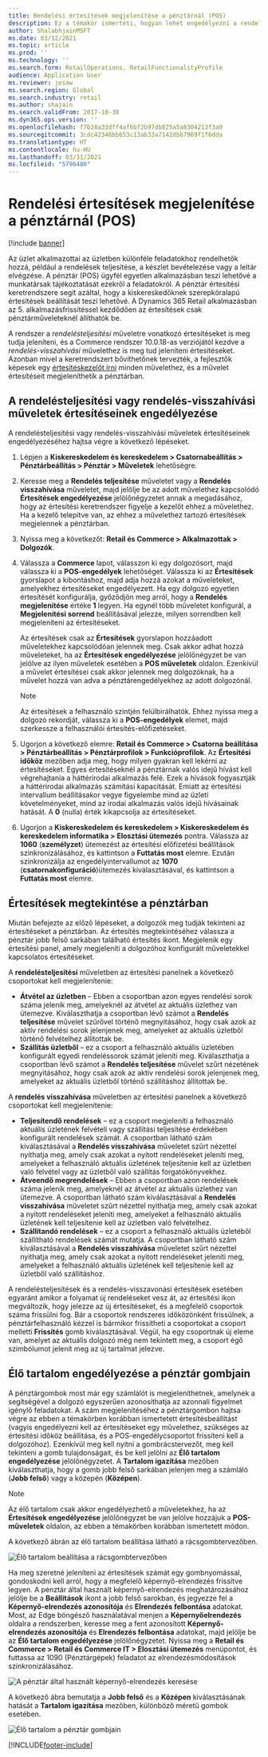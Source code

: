 ```yaml
---
title: Rendelési értesítések megjelenítése a pénztárnál (POS)
description: Ez a témakör ismerteti, hogyan lehet engedélyezni a rendelési értesítéseket a pénztárban és az értesítési keretrendszerben.
author: ShalabhjainMSFT
ms.date: 03/12/2021
ms.topic: article
ms.prod: ''
ms.technology: ''
ms.search.form: RetailOperations, RetailFunctionalityProfile
audience: Application User
ms.reviewer: josaw
ms.search.region: Global
ms.search.industry: retail
ms.author: shajain
ms.search.validFrom: 2017-10-30
ms.dyn365.ops.version: ''
ms.openlocfilehash: f7b28a33dff4af6bf2b97db825a5a8304213f3a0
ms.sourcegitcommit: 3cdc42346bb653c13ab33a7142dbb7969f1f6dda
ms.translationtype: HT
ms.contentlocale: hu-HU
ms.lasthandoff: 03/31/2021
ms.locfileid: "5796486"
---
```

# <a name="show-order-notifications-in-the-point-of-sale-pos"></a>Rendelési értesítések megjelenítése a pénztárnál (POS)

[!include [banner](includes/banner.md)]

Az üzlet alkalmazottai az üzletben különféle feladatokhoz rendelhetők hozzá, például a rendelések teljesítése, a készlet bevételezése vagy a leltár elvégzése. A pénztár (POS) ügyfél egyetlen alkalmazásban teszi lehetővé a munkatársak tájékoztatását ezekről a feladatokról. A pénztár értesítési keretrendszere segít azáltal, hogy a kiskereskedőknek szerepköralapú értesítések beállítását teszi lehetővé. A Dynamics 365 Retail alkalmazásban az 5. alkalmazásfrissítéssel kezdődően az értesítések csak pénztárműveleteknél állíthatók be.

A rendszer a *rendelésteljesítési* műveletre vonatkozó értesítéseket is meg tudja jeleníteni, és a Commerce rendszer 10.0.18-as verziójától kezdve a *rendelés-visszahívási* művelethez is meg tud jeleníteni értesítéseket. Azonban mivel a keretrendszert bővíthetőnek tervezték, a fejlesztők képesek egy [értesítéskezelőt írni](dev-itpro/extend-pos-notification.md) minden művelethez, és a művelet értesítéseit megjeleníthetik a pénztárban.

## <a name="enable-notifications-for-order-fulfillment-or-recall-order-operations"></a>A rendelésteljesítési vagy rendelés-visszahívási műveletek értesítéseinek engedélyezése

A rendelésteljesítési vagy rendelés-visszahívási műveletek értesítéseinek engedélyezéséhez hajtsa végre a következő lépéseket.

1. Lépjen a **Kiskereskedelem és kereskedelem \> Csatornabeállítás \> Pénztárbeállítás \> Pénztár \> Műveletek** lehetőségre.
1. Keresse meg a **Rendelés teljesítése** műveletet vagy a **Rendelés visszahívása** műveletet, majd jelölje be az adott művelethez kapcsolódó **Értesítések engedélyezése** jelölőnégyzetet annak a megadásához, hogy az értesítési keretrendszer figyelje a kezelőt ehhez a művelethez. Ha a kezelő telepítve van, az ehhez a művelethez tartozó értesítések megjelennek a pénztárban.
1. Nyissa meg a következőt: **Retail és Commerce \> Alkalmazottak \> Dolgozók**.
1. Válassza a **Commerce** lapot, válasszon ki egy dolgozósort, majd válassza ki a **POS-engedélyek** lehetőséget. Válassza ki az **Értesítések** gyorslapot a kibontáshoz, majd adja hozzá azokat a műveleteket, amelyekhez értesítéseket engedélyezett. Ha egy dolgozó egyetlen értesítését konfigurálja, győződjön meg arról, hogy a **Rendelés megjelenítése** értéke **1** legyen. Ha egynél több műveletet konfigurál, a **Megjelenítési sorrend** beállításával jelezze, milyen sorrendben kell megjeleníteni az értesítéseket. 

      Az értesítések csak az **Értesítések** gyorslapon hozzáadott műveletekhez kapcsolódóan jelennek meg. Csak akkor adhat hozzá műveleteket, ha az **Értesítések engedélyezése** jelölőnégyzet be van jelölve az ilyen műveletek esetében a **POS műveletek** oldalon. Ezenkívül a művelet értesítései csak akkor jelennek meg dolgozóknak, ha a művelet hozzá van adva a pénztárengedélyekhez az adott dolgozónál.

    > [!NOTE]
    > Az értesítések a felhasználó szintjén felülbírálhatók. Ehhez nyissa meg a dolgozó rekordját, válassza ki a **POS-engedélyek** elemet, majd szerkessze a felhasználói értesítés-előfizetéseket.

1. Ugorjon a következő elemre: **Retail és Commerce \>  Csatorna beállítása \> Pénztárbeállítás \>  Pénztárprofilok \> Funkcióprofilok**. Az **Értesítési időköz** mezőben adja meg, hogy milyen gyakran kell lekérni az értesítéseket. Egyes értesítéseknél a pénztárnak valós idejű hívást kell végrehajtania a háttérirodai alkalmazás felé. Ezek a hívások fogyasztják a háttérirodai alkalmazás számítási kapacitását. Emiatt az értesítési intervallum beállításakor vegye figyelembe mind az üzleti követelményeket, mind az irodai alkalmazás valós idejű hívásainak hatását. A **0** (nulla) érték kikapcsolja az értesítéseket.
1. Ugorjon a **Kiskereskedelem és kereskedelem \> Kiskereskedelem és kereskedelem informatika \> Elosztási ütemezés** pontra. Válassza az **1060** (**személyzet**) ütemezést az értesítési előfizetési beállítások szinkronizálásához, és kattintson a **Futtatás most** elemre. Ezután szinkronizálja az engedélyintervallumot az **1070** (**csatornakonfiguráció**)ütemezés kiválasztásával, és kattintson a **Futtatás most** elemre.

## <a name="view-notifications-in-the-pos"></a>Értesítések megtekintése a pénztárban

Miután befejezte az előző lépéseket, a dolgozók meg tudják tekinteni az értesítéseket a pénztárban. Az értesítés megtekintéséhez válassza a pénztár jobb felső sarkában található értesítés ikont. Megjelenik egy értesítési panel, amely megjeleníti a dolgozóhoz konfigurált műveletekkel kapcsolatos értesítéseket. 

A **rendelésteljesítési** műveletben az értesítési panelnek a következő csoportokat kell megjelenítenie:

- **Átvétel az üzletben** – Ebben a csoportban azon egyes rendelési sorok száma jelenik meg, amelyeknél az átvétel az aktuális üzlethez van ütemezve. Kiválaszthatja a csoportban lévő számot a **Rendelés teljesítése** művelet szűrővel történő megnyitásához, hogy csak azok az aktív rendelési sorok jelenjenek meg, amelyeket az aktuális üzletből történő felvételhez állítottak be.
- **Szállítás üzletből** – ez a csoport a felhasználó aktuális üzletében konfigurált egyedi rendeléssorok számát jeleníti meg. Kiválaszthatja a csoportban lévő számot a **Rendelés teljesítése** művelet szűrt nézetének megnyitásához, hogy csak azok az aktív rendelési sorok jelenjenek meg, amelyeket az aktuális üzletből történő szállításhoz állítottak be.

A **rendelés visszahívása** műveletben az értesítési panelnek a következő csoportokat kell megjelenítenie:

- **Teljesítendő rendelések** – ez a csoport megjeleníti a felhasználó aktuális üzletének felvételi vagy szállítási teljesítése érdekében konfigurált rendelések számát. A csoportban látható szám kiválasztásával a **Rendelés visszahívása** műveletet szűrt nézettel nyithatja meg, amely csak azokat a nyitott rendeléseket jeleníti meg, amelyeket a felhasználó aktuális üzletének teljesítenie kell az üzletben való felvétel vagy az üzletből való szállítás forgatókönyvekhez.
- **Átveendő megrendelések** – Ebben a csoportban azon rendelések száma jelenik meg, amelyeknél az átvétel az aktuális üzlethez van ütemezve. A csoportban látható szám kiválasztásával a **Rendelés visszahívása** műveletet szűrt nézettel nyithatja meg, amely csak azokat a nyitott rendeléseket jeleníti meg, amelyeket a felhasználó aktuális üzletének kell teljesítenie kell az üzletben való felvételhez.
- **Szállítandó rendelések** – ez a csoport a felhasználó aktuális üzletéből szállítható rendelések számát mutatja. A csoportban látható szám kiválasztásával a **Rendelés visszahívása** műveletet szűrt nézettel nyithatja meg, amely csak azokat a nyitott rendeléseket jeleníti meg, amelyeket a felhasználó aktuális üzletének kell teljesítenie kell az üzletből való szállításhoz.

A rendelésteljesítések és a rendelés-visszavonási értesítések esetében egyaránt amikor a folyamat új rendeléseket vesz át, az értesítési ikon megváltozik, hogy jelezze az új értesítéseket, és a megfelelő csoportok száma frissülni fog. Bár a csoportok rendszeres időközönként frissülnek, a pénztárfelhasználó kézzel is bármikor frissítheti a csoportokat a csoport melletti **Frissítés** gomb kiválasztásával. Végül, ha egy csoportnak új eleme van, amelyet az aktuális dolgozó még nem tekintett meg, a csoport égő szimbólumot jelenít meg az új tartalmat jelezve.

## <a name="enable-live-content-on-pos-buttons"></a>Élő tartalom engedélyezése a pénztár gombjain

A pénztárgombok most már egy számlálót is megjeleníthetnek, amelynek a segítségével a dolgozó egyszerűen azonosíthatja az azonnali figyelmet igénylő feladatokat. A szám megjelenítéséhez a pénztárgombon hajtsa végre az ebben a témakörben korábban ismertetett értesítésbeállítást (vagyis engedélyezni kell az értesítéseket egy művelethez, szükséges az értesítési időköz beállítása, és a POS-engedélycsoportot frissíteni kell a dolgozóhoz). Ezenkívül meg kell nyitni a gombrácstervezőt, meg kell tekinteni a gomb tulajdonságait, és be kell jelölni az **Élő tartalom engedélyezése** jelölőnégyzetet. A **Tartalom igazítása** mezőben kiválaszthatja, hogy a gomb jobb felső sarkában jelenjen meg a számláló (**Jobb felső**) vagy a közepén (**Középen**).

> [!NOTE]
> Az élő tartalom csak akkor engedélyezhető a műveletekhez, ha az **Értesítések engedélyezése** jelölőnégyzet be van jelölve hozzájuk a **POS-műveletek** oldalon, az ebben a témakörben korábban ismertetett módon.

A következő ábrán az élő tartalom beállítása látható a rácsgombtervezőben.

![Élő tartalom beállítása a rácsgombtervezőben](./media/ButtonGridDesigner.png "Élő tartalom beállítása a rácsgombtervezőben")

Ha meg szeretné jeleníteni az értesítések számát egy gombnyomással, gondoskodni kell arról, hogy a megfelelő képernyő-elrendezés frissítve legyen. A pénztár által használt képernyő-elrendezés meghatározásához jelölje be a **Beállítások** ikont a jobb felső sarokban, és jegyezze fel a **Képernyő-elrendezés azonosítója** és **Elrendezés felbontása** adatokat. Most, az Edge böngésző használatával menjen a **Képernyőelrendezés** oldalra a rendszerben, keresse meg a fent azonosított **Képernyő-elrendezés azonosítója** és **Elrendezés felbontása** adatokat, majd jelölje be az **Élő tartalom engedélyezése** jelölőnégyzetet. Nyissa meg a **Retail és Commerce \> Retail és Commerce IT \> Elosztási ütemezés** menüpontot, és futtassa az 1090 (Pénztárgépek) feladatot az elrendezésmódosítások szinkronizálásához.

![A pénztár által használt képernyő-elrendezés keresése](./media/Choose_screen_layout.png "Képernyő-elrendezés keresése")

A következő ábra bemutatja a **Jobb felső** és a **Középen** kiválasztásának hatását a **Tartalom igazítása** mezőben, különböző méretű gombok esetében.

![Élő tartalom a pénztár gombjain](./media/ButtonsWithLiveContent.png "Élő tartalom a pénztár gombjain")

[!INCLUDE[footer-include](../includes/footer-banner.md)]
